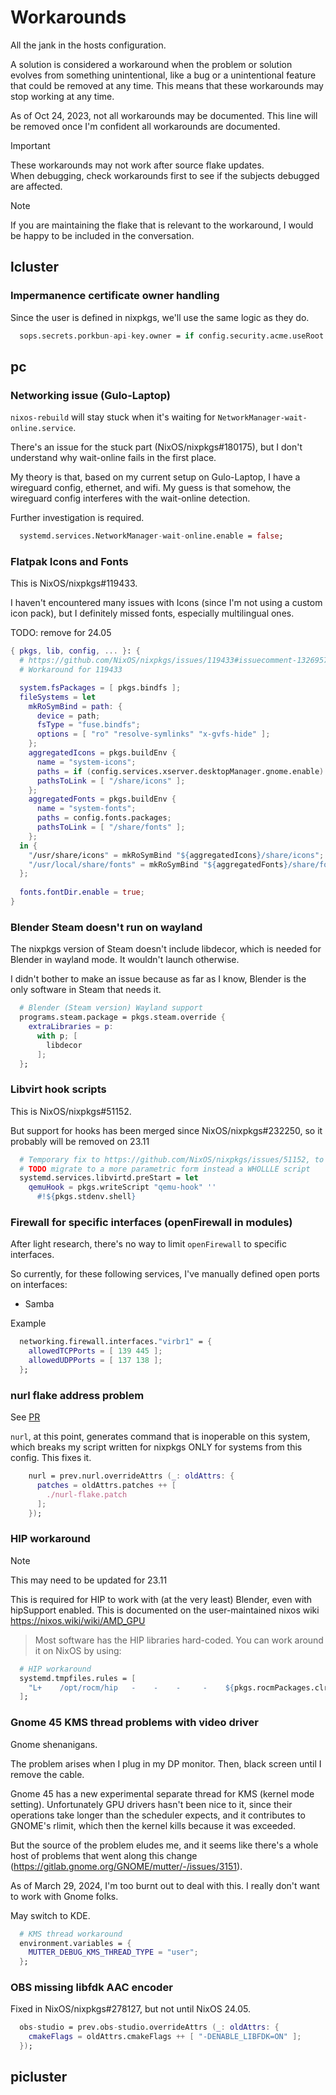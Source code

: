 # Workarounds
All the jank in the hosts configuration.

A solution is considered a workaround when the problem or solution evolves from something unintentional, like a bug or a unintentional feature that could be removed at any time. This means that these workarounds may stop working at any time.

As of Oct 24, 2023, not all workarounds may be documented. This line will be removed once I'm confident all workarounds are documented.

> [!IMPORTANT]
> These workarounds may not work after source flake updates. <br>
> When debugging, check workarounds first to see if the subjects debugged are affected.

> [!NOTE]
> If you are maintaining the flake that is relevant to the workaround, I would be happy to be included in the conversation.

## lcluster

### Impermanence certificate owner handling

Since the user is defined in nixpkgs, we'll use the same logic as they do.
```nix
  sops.secrets.porkbun-api-key.owner = if config.security.acme.useRoot then "root" else "acme";
```

## pc

### Networking issue (Gulo-Laptop)

`nixos-rebuild` will stay stuck when it's waiting for `NetworkManager-wait-online.service`. 

There's an issue for the stuck part (NixOS/nixpkgs#180175), but I don't understand why wait-online fails in the first place.

My theory is that, based on my current setup on Gulo-Laptop, I have a wireguard config, ethernet, and wifi. My guess is that somehow, the wireguard config interferes with the wait-online detection.

Further investigation is required.

```nix
  systemd.services.NetworkManager-wait-online.enable = false;
```

### Flatpak Icons and Fonts

This is NixOS/nixpkgs#119433.

I haven't encountered many issues with Icons (since I'm not using a custom icon pack), but I definitely missed fonts,
especially multilingual ones. 

TODO: remove for 24.05

```nix
{ pkgs, lib, config, ... }: {
  # https://github.com/NixOS/nixpkgs/issues/119433#issuecomment-1326957279
  # Workaround for 119433

  system.fsPackages = [ pkgs.bindfs ];
  fileSystems = let
    mkRoSymBind = path: {
      device = path;
      fsType = "fuse.bindfs";
      options = [ "ro" "resolve-symlinks" "x-gvfs-hide" ];
    };
    aggregatedIcons = pkgs.buildEnv {
      name = "system-icons";
      paths = if (config.services.xserver.desktopManager.gnome.enable) then lib.singleton pkgs.gnome.gnome-themes-extra else lib.singleton pkgs.libsForQt5.breeze-qt5;
      pathsToLink = [ "/share/icons" ];
    };
    aggregatedFonts = pkgs.buildEnv {
      name = "system-fonts";
      paths = config.fonts.packages;
      pathsToLink = [ "/share/fonts" ];
    };
  in {
    "/usr/share/icons" = mkRoSymBind "${aggregatedIcons}/share/icons";
    "/usr/local/share/fonts" = mkRoSymBind "${aggregatedFonts}/share/fonts";
  };
  
  fonts.fontDir.enable = true;
}
```

### Blender Steam doesn't run on wayland

The nixpkgs version of Steam doesn't include libdecor, which is needed for Blender in wayland mode. 
It wouldn't launch otherwise.

I didn't bother to make an issue because as far as I know, Blender is the only software in Steam that needs it.

```nix
  # Blender (Steam version) Wayland support
  programs.steam.package = pkgs.steam.override {
    extraLibraries = p:
      with p; [
        libdecor
      ];
  };
```

### Libvirt hook scripts
This is NixOS/nixpkgs#51152.

But support for hooks has been merged since NixOS/nixpkgs#232250, so it probably will be removed on 23.11

```nix
  # Temporary fix to https://github.com/NixOS/nixpkgs/issues/51152, to be changed when libvirtd.hookModule is implemented
  # TODO migrate to a more parametric form instead a WHOLLLE script
  systemd.services.libvirtd.preStart = let
    qemuHook = pkgs.writeScript "qemu-hook" ''
      #!${pkgs.stdenv.shell}
```

### Firewall for specific interfaces (openFirewall in modules)

After light research, there's no way to limit `openFirewall` to specific interfaces.

So currently, for these following services, I've manually defined open ports on interfaces:
- Samba

Example
```nix
  networking.firewall.interfaces."virbr1" = {
    allowedTCPPorts = [ 139 445 ];
    allowedUDPPorts = [ 137 138 ];
  };
```

### nurl flake address problem

See [PR](https://github.com/nix-community/nurl/pull/220)

`nurl`, at this point, generates command that is inoperable on this system, which breaks my script written for nixpkgs ONLY for systems from this config. This fixes it.

```nix
    nurl = prev.nurl.overrideAttrs (_: oldAttrs: {
      patches = oldAttrs.patches ++ [
        ./nurl-flake.patch
      ];
    });
```

### HIP workaround

> [!NOTE] 
> This may need to be updated for 23.11

This is required for HIP to work with (at the very least) Blender, even with hipSupport enabled. This is documented on the user-maintained nixos wiki https://nixos.wiki/wiki/AMD_GPU

> Most software has the HIP libraries hard-coded. You can work around it on NixOS by using: 
```nix
  # HIP workaround
  systemd.tmpfiles.rules = [
    "L+    /opt/rocm/hip   -    -    -     -    ${pkgs.rocmPackages.clr}"
  ];
```

### Gnome 45 KMS thread problems with video driver

Gnome shenanigans. 

The problem arises when I plug in my DP monitor. Then, black screen until I remove the cable. 

Gnome 45 has a new experimental separate thread for KMS (kernel mode setting). Unfortunately GPU drivers hasn't been nice to it, since their operations take longer than the scheduler expects, and it contributes to GNOME's rlimit, which then the kernel kills because it was exceeded.

But the source of the problem eludes me, and it seems like there's a whole host of problems that went along this change (https://gitlab.gnome.org/GNOME/mutter/-/issues/3151).

As of March 29, 2024, I'm too burnt out to deal with this. I really don't want to work with Gnome folks.

May switch to KDE.

```nix
  # KMS thread workaround
  environment.variables = {
    MUTTER_DEBUG_KMS_THREAD_TYPE = "user";
  };
```

### OBS missing libfdk AAC encoder

Fixed in NixOS/nixpkgs#278127, but not until NixOS 24.05.

```nix
  obs-studio = prev.obs-studio.overrideAttrs (_: oldAttrs: {
    cmakeFlags = oldAttrs.cmakeFlags ++ [ "-DENABLE_LIBFDK=ON" ];
  });
```

## picluster
